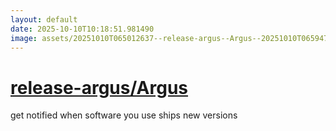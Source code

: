 ```yaml
---
layout: default
date: 2025-10-10T10:18:51.981490
image: assets/20251010T065012637--release-argus--Argus--20251010T065947010--cropped.png
---
```


# [release-argus/Argus](https://github.com/release-argus/Argus)

get notified when software you use ships new versions
